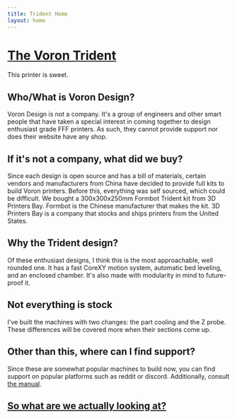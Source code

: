```yaml
---
title: Trident Home
layout: home
---
```


# [The Voron Trident]
This printer is sweet.

## Who/What is Voron Design?
Voron Design is not a company. It's a group of engineers and other smart people that have taken a special interest in coming together to design enthusiast grade FFF printers. As such, they cannot provide support nor does their website have any shop.

## If it's not a company, what did we buy?
Since each design is open source and has a bill of materials, certain vendors and manufacturers from China have decided to provide full kits to build Voron printers. Before this, everything was self sourced, which could be difficult. We bought a 300x300x250mm Formbot Trident kit from 3D Printers Bay. Formbot is the Chinese manufacturer that makes the kit. 3D Printers Bay is a company that stocks and ships printers from the United States.

## Why the Trident design?
Of these enthusiast designs, I think this is the most approachable, well rounded one. It has a fast CoreXY motion system, automatic bed leveling, and an enclosed chamber. It's also made with modularity in mind to future-proof it.

## Not everything is stock
I've built the machines with two changes: the part cooling and the Z probe. These differences will be covered more when their sections come up.

## Other than this, where can I find support?
Since these are somewhat popular machines to build now, you can find support on popular platforms such as reddit or discord. Additionally, consult [the manual].

## [So what are we actually looking at?]

[The Voron Trident]: https://vorondesign.com/voron_trident
[the manual]: https://github.com/VoronDesign/Voron-Trident/blob/main/Manual/Assembly_Manual_Trident.pdf
[So what are we actually looking at?]: https://intervade.github.io/trident-walkthrough/trident_frame.html
